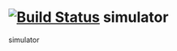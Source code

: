 [![Build Status](https://travis-ci.org/florpor/simulator.png?branch=master)](https://travis-ci.org/florpor/simulator)
simulator
=========









simulator
